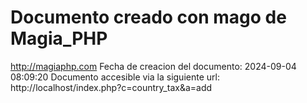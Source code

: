 # Documento creado con mago de Magia_PHP 
http://magiaphp.com 
Fecha de creacion del documento: 2024-09-04 08:09:20 
Documento accesible via la siguiente url:  
http://localhost/index.php?c=country_tax&a=add 

